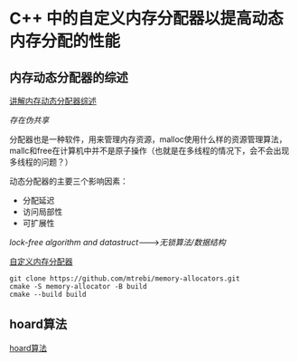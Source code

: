 # C++ 中的自定义内存分配器以提高动态内存分配的性能

## 内存动态分配器的综述
[讲解内存动态分配器综述](http://cjc.ict.ac.cn/online/onlinepaper/lx-2018107164242.pdf)

*存在伪共享*


分配器也是一种软件，用来管理内存资源，malloc使用什么样的资源管理算法，mallc和free在计算机中并不是原子操作（也就是在多线程的情况下，会不会出现多线程的问题？）

动态分配器的主要三个影响因素：
+ 分配延迟
+ 访问局部性
+ 可扩展性

*lock-free algorithm and datastruct*--->*无锁算法/数据结构*




[自定义内存分配器](https://bestofcpp.com/repo/mtrebi-memory-allocators-cpp-memory-allocation)

```
git clone https://github.com/mtrebi/memory-allocators.git
cmake -S memory-allocator -B build 
cmake --build build
```



## hoard算法
[hoard算法](http://hoard.org/)

